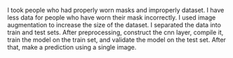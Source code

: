 I took people who had properly worn masks and improperly dataset. I have less data for people who have worn their mask incorrectly. I used image augmentation to 
increase the size of the dataset. I separated the data into train and test sets. After preprocessing, construct the cnn layer, compile it, train the model 
on the train set, and validate the model on the test set. After that, make a prediction using a single image.
